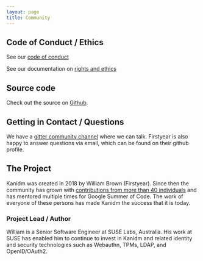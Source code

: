```yaml
---
layout: page
title: Community
---
```


## Code of Conduct / Ethics

See our [code of conduct](https://github.com/kanidm/kanidm/blob/master/CODE_OF_CONDUCT.md)

See our documentation on
[rights and ethics](https://github.com/kanidm/kanidm/blob/master/project_docs/ethics/README.md)

## Source code

Check out the source on [Github](https://github.com/kanidm/).

## Getting in Contact / Questions

We have a [gitter community channel](https://gitter.im/kanidm/community) where we can talk.
Firstyear is also happy to answer questions via email, which can be found on their github profile.

## The Project

Kanidm was created in 2018 by William Brown (Firstyear). Since then the community has grown with
[contributions from more than 40 individuals](https://github.com/kanidm/kanidm/blob/master/CONTRIBUTORS.md)
and has mentored multiple times for Google Summer of Code. The work of everyone of these persons has
made Kanidm the success that it is today.

### Project Lead / Author

William is a Senior Software Engineer at SUSE Labs, Australia. His work at SUSE has enabled him to
continue to invest in Kanidm and related identity and security technologies such as Webauthn, TPMs,
LDAP, and OpenID/OAuth2.

